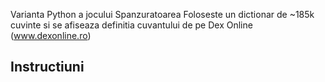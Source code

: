 Varianta Python a jocului Spanzuratoarea
Foloseste un dictionar de ~185k cuvinte si se afiseaza definitia cuvantului de pe Dex Online (www.dexonline.ro)

## Instructiuni ##

